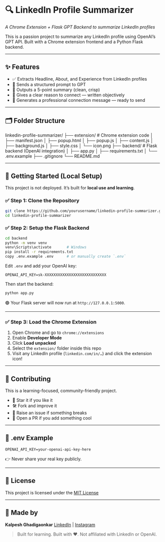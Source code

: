 # 🔍 LinkedIn Profile Summarizer  
*A Chrome Extension + Flask GPT Backend to summarize LinkedIn profiles*

This is a passion project to summarize any LinkedIn profile using OpenAI’s GPT API. Built with a Chrome extension frontend and a Python Flask backend.

---

## ✨ Features

- ✅ Extracts Headline, About, and Experience from LinkedIn profiles
- 🤖 Sends a structured prompt to GPT
- 📌 Outputs a 5-point summary (clean, crisp)
- 🤝 Gives a clear reason to connect — written objectively
- 💬 Generates a professional connection message — ready to send

---

## 🗂️ Folder Structure

linkedin-profile-summarizer/
├── extension/         # Chrome extension code
│   ├── manifest.json
│   ├── popup.html
│   ├── popup.js
│   ├── content.js
│   ├── background.js
│   ├── style.css
│   └── icon.png
├── backend/           # Flask backend (OpenAI integration)
│   ├── app.py
│   ├── requirements.txt
│   └── .env.example
├── .gitignore
└── README.md

---

## 🚀 Getting Started (Local Setup)

This project is not deployed. It’s built for **local use and learning**.

### ✅ Step 1: Clone the Repository

```bash
git clone https://github.com/yourusername/linkedin-profile-summarizer.git
cd linkedin-profile-summarizer
````

### ✅ Step 2: Setup the Flask Backend

```bash
cd backend
python -m venv venv
venv\Scripts\activate       # Windows
pip install -r requirements.txt
copy .env.example .env      # or manually create `.env`
```

Edit `.env` and add your OpenAI key:

```
OPENAI_API_KEY=sk-XXXXXXXXXXXXXXXXXXXXXXXXXXXX
```

Then start the backend:

```bash
python app.py
```

🟢 Your Flask server will now run at `http://127.0.0.1:5000`.

---

### ✅ Step 3: Load the Chrome Extension

1. Open Chrome and go to `chrome://extensions`
2. Enable **Developer Mode**
3. Click **Load unpacked**
4. Select the `extension/` folder inside this repo
5. Visit any LinkedIn profile (`linkedin.com/in/…`) and click the extension icon!

---

## 💬 Contributing

This is a learning-focused, community-friendly project.

* 🌟 Star it if you like it
* 🛠️ Fork and improve it
* 🐞 Raise an issue if something breaks
* 🤝 Open a PR if you add something cool

---

## 🔐 .env Example

```
OPENAI_API_KEY=your-openai-api-key-here
```

👉 Never share your real key publicly.

---

## 📜 License

This project is licensed under the [MIT License](LICENSE)

---

## 🙌 Made by

**Kalpesh Ghadigaonkar**
[LinkedIn](https://www.linkedin.com/in/kalpeshghadigaonkar) | [Instagram](https://instagram.com/dataanalystduo)

> Built for learning. Built with ❤️. Not affiliated with LinkedIn or OpenAI.

```
